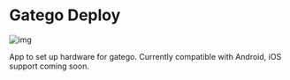 # Gatego Deploy

![img](https://i.imgur.com/fp6dNwZ.jpg)

App to set up hardware for gatego. Currently compatible with Android, iOS support coming soon.
